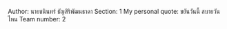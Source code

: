 Author: นายชนินทร์ ธัญสิริพัฒนธาดา
Section: 1
My personal quote: ขยันวันนี้ สบายวันไหน
Team number: 2
